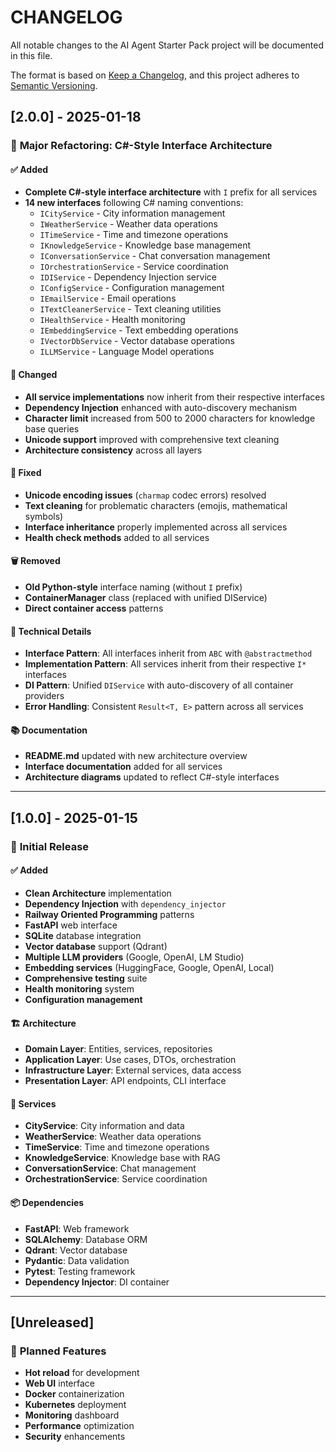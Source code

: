 # CHANGELOG

All notable changes to the AI Agent Starter Pack project will be documented in this file.

The format is based on [Keep a Changelog](https://keepachangelog.com/en/1.0.0/),
and this project adheres to [Semantic Versioning](https://semver.org/spec/v2.0.0.html).

## [2.0.0] - 2025-01-18

### 🎯 **Major Refactoring: C#-Style Interface Architecture**

#### ✅ **Added**
- **Complete C#-style interface architecture** with `I` prefix for all services
- **14 new interfaces** following C# naming conventions:
  - `ICityService` - City information management
  - `IWeatherService` - Weather data operations
  - `ITimeService` - Time and timezone operations
  - `IKnowledgeService` - Knowledge base management
  - `IConversationService` - Chat conversation management
  - `IOrchestrationService` - Service coordination
  - `IDIService` - Dependency Injection service
  - `IConfigService` - Configuration management
  - `IEmailService` - Email operations
  - `ITextCleanerService` - Text cleaning utilities
  - `IHealthService` - Health monitoring
  - `IEmbeddingService` - Text embedding operations
  - `IVectorDbService` - Vector database operations
  - `ILLMService` - Language Model operations

#### 🔄 **Changed**
- **All service implementations** now inherit from their respective interfaces
- **Dependency Injection** enhanced with auto-discovery mechanism
- **Character limit** increased from 500 to 2000 characters for knowledge base queries
- **Unicode support** improved with comprehensive text cleaning
- **Architecture consistency** across all layers

#### 🐛 **Fixed**
- **Unicode encoding issues** (`charmap` codec errors) resolved
- **Text cleaning** for problematic characters (emojis, mathematical symbols)
- **Interface inheritance** properly implemented across all services
- **Health check methods** added to all services

#### 🗑️ **Removed**
- **Old Python-style** interface naming (without `I` prefix)
- **ContainerManager** class (replaced with unified DIService)
- **Direct container access** patterns

#### 🔧 **Technical Details**
- **Interface Pattern**: All interfaces inherit from `ABC` with `@abstractmethod`
- **Implementation Pattern**: All services inherit from their respective `I*` interfaces
- **DI Pattern**: Unified `DIService` with auto-discovery of all container providers
- **Error Handling**: Consistent `Result<T, E>` pattern across all services

#### 📚 **Documentation**
- **README.md** updated with new architecture overview
- **Interface documentation** added for all services
- **Architecture diagrams** updated to reflect C#-style interfaces

---

## [1.0.0] - 2025-01-15

### 🎉 **Initial Release**

#### ✅ **Added**
- **Clean Architecture** implementation
- **Dependency Injection** with `dependency_injector`
- **Railway Oriented Programming** patterns
- **FastAPI** web interface
- **SQLite** database integration
- **Vector database** support (Qdrant)
- **Multiple LLM providers** (Google, OpenAI, LM Studio)
- **Embedding services** (HuggingFace, Google, OpenAI, Local)
- **Comprehensive testing** suite
- **Health monitoring** system
- **Configuration management**

#### 🏗️ **Architecture**
- **Domain Layer**: Entities, services, repositories
- **Application Layer**: Use cases, DTOs, orchestration
- **Infrastructure Layer**: External services, data access
- **Presentation Layer**: API endpoints, CLI interface

#### 🔧 **Services**
- **CityService**: City information and data
- **WeatherService**: Weather data operations
- **TimeService**: Time and timezone operations
- **KnowledgeService**: Knowledge base with RAG
- **ConversationService**: Chat management
- **OrchestrationService**: Service coordination

#### 📦 **Dependencies**
- **FastAPI**: Web framework
- **SQLAlchemy**: Database ORM
- **Qdrant**: Vector database
- **Pydantic**: Data validation
- **Pytest**: Testing framework
- **Dependency Injector**: DI container

---

## [Unreleased]

### 🔮 **Planned Features**
- **Hot reload** for development
- **Web UI** interface
- **Docker** containerization
- **Kubernetes** deployment
- **Monitoring** dashboard
- **Performance** optimization
- **Security** enhancements